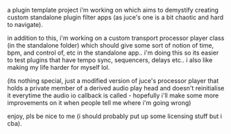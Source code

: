 a plugin template project i'm working on which aims to demystify creating custom standalone plugin filter apps (as juce's one is a bit chaotic and hard to navigate).

in addition to this, i'm working on a custom transport processor player class (in the standalone folder) which should give some sort of notion of time, bpm, and control of, etc in the standalone app.. i'm doing this so its easier to test plugins that have tempo sync, sequencers, delays etc.. i also like making my life harder for myself lol.

(its nothing special, just a modified version of juce's processor player that holds a private member of a derived audio play head and doesn't reinitialise it everytime the audio io callback is called - hopefully i'll make some more improvements on it when people tell me where i'm going wrong)

enjoy, pls be nice to me (i should probably put up some licensing stuff but i cba).
